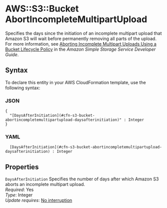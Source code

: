 # AWS::S3::Bucket AbortIncompleteMultipartUpload<a name="aws-properties-s3-bucket-abortincompletemultipartupload"></a>

Specifies the days since the initiation of an incomplete multipart upload that Amazon S3 will wait before permanently removing all parts of the upload\. For more information, see [ Aborting Incomplete Multipart Uploads Using a Bucket Lifecycle Policy](https://docs.aws.amazon.com/AmazonS3/latest/dev/mpuoverview.html#mpu-abort-incomplete-mpu-lifecycle-config) in the *Amazon Simple Storage Service Developer Guide*\.

## Syntax<a name="aws-properties-s3-bucket-abortincompletemultipartupload-syntax"></a>

To declare this entity in your AWS CloudFormation template, use the following syntax:

### JSON<a name="aws-properties-s3-bucket-abortincompletemultipartupload-syntax.json"></a>

```
{
  "[DaysAfterInitiation](#cfn-s3-bucket-abortincompletemultipartupload-daysafterinitiation)" : Integer
}
```

### YAML<a name="aws-properties-s3-bucket-abortincompletemultipartupload-syntax.yaml"></a>

```
﻿  [DaysAfterInitiation](#cfn-s3-bucket-abortincompletemultipartupload-daysafterinitiation) : Integer
```

## Properties<a name="aws-properties-s3-bucket-abortincompletemultipartupload-properties"></a>

`DaysAfterInitiation`  <a name="cfn-s3-bucket-abortincompletemultipartupload-daysafterinitiation"></a>
Specifies the number of days after which Amazon S3 aborts an incomplete multipart upload\.  
*Required*: Yes  
*Type*: Integer  
*Update requires*: [No interruption](https://docs.aws.amazon.com/AWSCloudFormation/latest/UserGuide/using-cfn-updating-stacks-update-behaviors.html#update-no-interrupt)